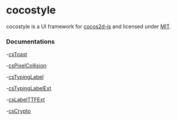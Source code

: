 cocostyle
=========

cocostyle is a UI framework for [cocos2d-js](https://github.com/cocos2d/cocos2d-js) and licensed under [MIT](./LICENSE).

### Documentations

-[csToast](doc/csToast.md)

-[csPixelCollision](doc/csPixelCollision.md)

-[csTypingLabel](doc/csTypingLabel.md)

-[csTypingLabelExt](doc/csTypingLabelExt.md)

-[csLabelTTFExt](doc/csLabelTTFExt.md)

-[csCrypto](doc/csCrypto.md)
